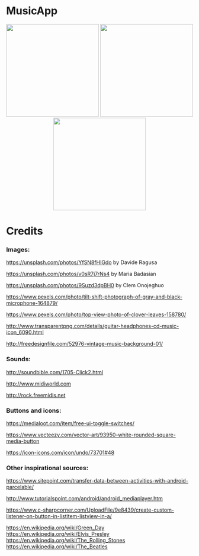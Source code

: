 # MusicApp

<p align="middle">
  <img src="../master/app/src/main/res/raw/category.jpg" width="250" />
  <img src="../master/app/src/main/res/raw/playlist.jpg" width="250" />
  <img src="../master/app/src/main/res/raw/player.jpg" width="250" /> 
</p>

# Credits

### Images:

https://unsplash.com/photos/YfSN8fHIGdo 
by Davide Ragusa

https://unsplash.com/photos/v0sR7j7rNs4
by Maria Badasian

https://unsplash.com/photos/9Suzd3dpBH0
by Clem Onojeghuo

https://www.pexels.com/photo/tilt-shift-photograph-of-gray-and-black-microphone-164879/

https://www.pexels.com/photo/top-view-photo-of-clover-leaves-158780/

http://www.transparentpng.com/details/guitar-headphones-cd-music-icon_6090.html

http://freedesignfile.com/52976-vintage-music-background-01/

### Sounds:

http://soundbible.com/1705-Click2.html

http://www.midiworld.com

http://rock.freemidis.net

### Buttons and icons:

https://medialoot.com/item/free-ui-toggle-switches/

https://www.vecteezy.com/vector-art/93950-white-rounded-square-media-button

https://icon-icons.com/icon/undo/73701#48

### Other inspirational sources:

https://www.sitepoint.com/transfer-data-between-activities-with-android-parcelable/

http://www.tutorialspoint.com/android/android_mediaplayer.htm

https://www.c-sharpcorner.com/UploadFile/9e8439/create-custom-listener-on-button-in-listitem-listview-in-a/

https://en.wikipedia.org/wiki/Green_Day
https://en.wikipedia.org/wiki/Elvis_Presley
https://en.wikipedia.org/wiki/The_Rolling_Stones
https://en.wikipedia.org/wiki/The_Beatles
